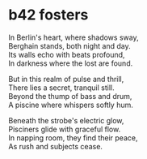 # b42 fosters

In Berlin's heart, where shadows sway,  
Berghain stands, both night and day.  
Its walls echo with beats profound,  
In darkness where the lost are found.  

But in this realm of pulse and thrill,  
There lies a secret, tranquil still.  
Beyond the thump of bass and drum,  
A piscine where whispers softly hum.  

Beneath the strobe's electric glow,  
Pisciners glide with graceful flow.  
In napping room, they find their peace,  
As rush and subjects cease.  
